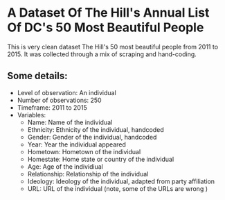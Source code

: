 # A Dataset Of The Hill's Annual List Of DC's 50 Most Beautiful People

This is very clean dataset The Hill's 50 most beautiful people from 2011 to 2015. It was collected through a mix of scraping and hand-coding.

## Some details:

- Level of observation: An individual 
- Number of observations: 250
- Timeframe: 2011 to 2015
- Variables: 
	- Name: Name of the individual
	- Ethnicity: Ethnicity of the individual, handcoded
	- Gender: Gender of the individual, handcoded
	- Year: Year the individual appeared
	- Hometown: Hometown of the individual
	- Homestate: Home state or country of the individual
	- Age: Age of the individiual
	- Relationship: Relationship of the individual
	- Ideology: Ideology of the individual, adapted from party affiliation
	- URL: URL of the individual (note, some of the URLs are wrong )

